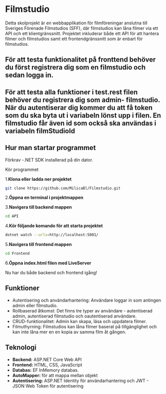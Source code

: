 # Filmstudio
Detta skolprojekt är en webbapplikation för filmföreningar anslutna till Sveriges Förenade Filmstudios (SFF), där filmstudios kan låna filmer via ett API och ett klientgränssnitt. Projektet inkluderar både ett API för att hantera filmer och filmstudios samt ett frontendgränssnitt som är enbart för filmstudios.

## För att testa funktionalitet på fronttend behöver du först registrera dig som en filmstudio och sedan logga in.
## För att testa alla funktioner i test.rest filen behöver du registrera dig som admin- filmstudio. När du autentiserar dig kommer du att få token som du ska byta ut i variabeln lönst upp i filen. En filmstudio får även id som också ska användas i variabeln filmStudioId

## Hur man startar programmet

Förkrav
 -.NET SDK installerad på din dator.

  Kör programmet

1.**Klona eller ladda ner projektet**
   ```bash
   git clone https://github.com/MilicaBl/Filmstudio.git
   ````

2.**Öppna en terminal i projektmappen** 

3.**Navigera till backend mappen**
```bash
cd API
````

4.**Kör följande komando för att starta projektet**
```bash
dotnet watch --urls=http://localhost:5001/
````

5.**Navigera till frontend mappen**
```bash
cd Frontend
````

6.**Öppna index.html filen med LiveServer**

Nu har du både backend och frontend igång!

## Funktioner
- Autentisering och användarhantering: Användare loggar in som antingen admin eller filmstudio.
- Rollbaserad åtkomst: Det finns tre typer av användare - autentiserad admin, autentiserad filmstudio och oautentiserad användare.
- CRUD-funktionalitet: Admin kan skapa, läsa och uppdatera filmer.
- Filmuthyrning: Filmstudios kan låna filmer baserat på tillgänglighet och kan inte låna mer en en kopia av samma film åt gången.

## Teknologi  
- **Backend:** ASP.NET Core Web API  
- **Frontend:** HTML, CSS, JavaScript
- **Databas:** EF InMemory databas.
- **AutoMapper:** för att mappa mellan objekt
- **Autentisering:** ASP.NET Identity för användarhantering och JWT - JSON Web Token för autentisering